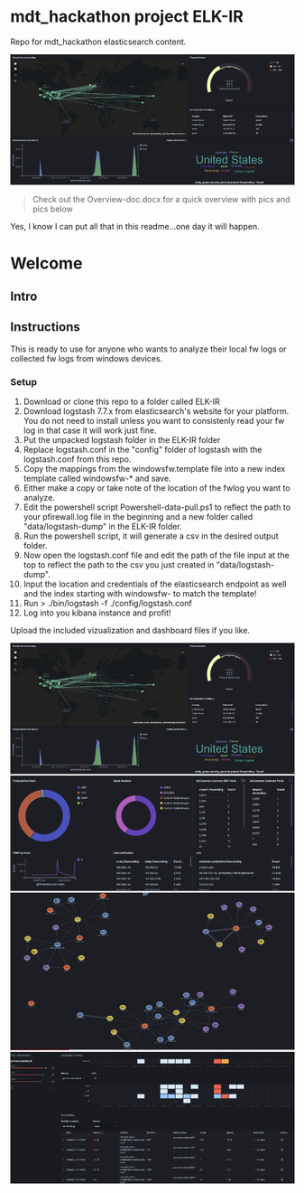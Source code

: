 # mdt_hackathon project ELK-IR
Repo for mdt_hackathon elasticsearch content.

![Screenshot 0](assets/img/mdt-hackathon0.png)

> Check out the Overview-doc.docx for a quick overview with pics and pics below

Yes, I know I can put all that in this readme...one day it will happen.

# Welcome
## Intro

## Instructions

This is ready to use for anyone who wants to analyze their local fw logs or collected fw logs from windows devices.

### Setup
1. Download or clone this repo to a folder called ELK-IR
2. Download logstash 7.7.x from elasticsearch's website for your platform. You do not need to install unless you want to consistenly read your fw log in that case it will work just fine.
3. Put the unpacked logstash folder in the ELK-IR folder
4. Replace logstash.conf in the "config" folder of logstash with the logstash.conf from this repo.
5. Copy the mappings from the windowsfw.template file into a new index template called windowsfw-* and save.
6. Either make a copy or take note of the location of the fwlog you want to analyze.
7. Edit the powershell script Powershell-data-pull.ps1 to reflect the path to your pfirewall.log file in the beginning and a new folder called "data/logstash-dump" in the ELK-IR folder.
8. Run the powershell script, it will generate a csv in the desired output folder.
9. Now open the logstash.conf file and edit the path of the file input at the top to reflect the path to the csv you just created in "data/logstash-dump".
10. Input the location and credentials of the elasticsearch endpoint as well and the index starting with windowsfw- to match the template!
11. Run > ./bin/logstash -f ./config/logstash.conf
12. Log into you kibana instance and profit!

Upload the included vizualization and dashboard files if you like.

![Screenshot 0](assets/img/mdt-hackathon0.png)
![Screenshot 1](assets/img/mdt-hackathon1.png)
![Screenshot 2](assets/img/mdt-hackathon2.png)
![Screenshot 2](assets/img/mdt-hackathon3.png)
